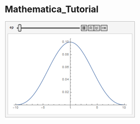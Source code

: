 # Mathematica_Tutorial
![This is the variation of the signal which converge to the dirac delta function](https://github.com/vassef/Mathematica_Tutorial/blob/ec1a44582139e73f21aa116dd407569a9c78816e/animation_delta.gif)


